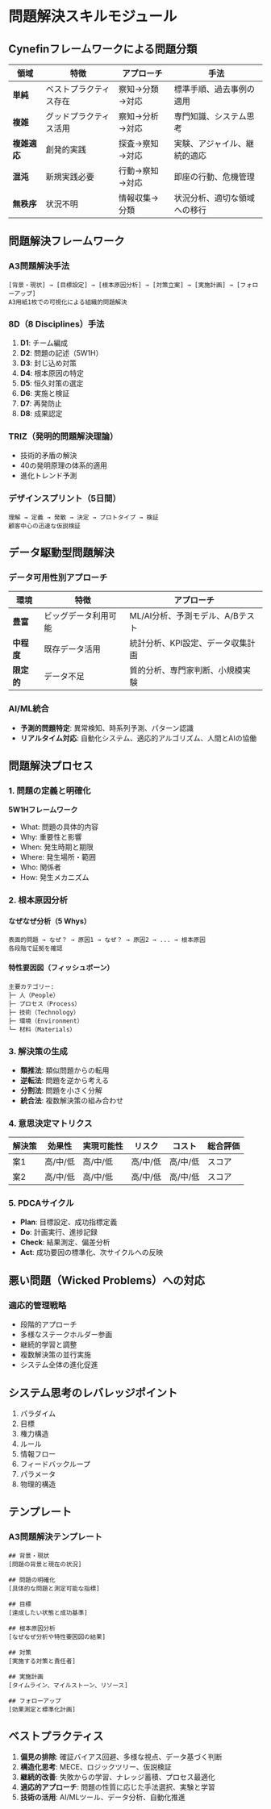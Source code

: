 # 問題解決スキルモジュール

## Cynefinフレームワークによる問題分類

| 領域 | 特徴 | アプローチ | 手法 |
|------|------|------------|------|
| **単純** | ベストプラクティス存在 | 察知→分類→対応 | 標準手順、過去事例の適用 |
| **複雑** | グッドプラクティス活用 | 察知→分析→対応 | 専門知識、システム思考 |
| **複雑適応** | 創発的実践 | 探査→察知→対応 | 実験、アジャイル、継続的適応 |
| **混沌** | 新規実践必要 | 行動→察知→対応 | 即座の行動、危機管理 |
| **無秩序** | 状況不明 | 情報収集→分類 | 状況分析、適切な領域への移行 |

## 問題解決フレームワーク

### A3問題解決手法
```
[背景・現状] → [目標設定] → [根本原因分析] → [対策立案] → [実施計画] → [フォローアップ]
A3用紙1枚での可視化による組織的問題解決
```

### 8D（8 Disciplines）手法
1. **D1**: チーム編成
2. **D2**: 問題の記述（5W1H）
3. **D3**: 封じ込め対策
4. **D4**: 根本原因の特定
5. **D5**: 恒久対策の選定
6. **D6**: 実施と検証
7. **D7**: 再発防止
8. **D8**: 成果認定

### TRIZ（発明的問題解決理論）
- 技術的矛盾の解決
- 40の発明原理の体系的適用
- 進化トレンド予測

### デザインスプリント（5日間）
```
理解 → 定義 → 発散 → 決定 → プロトタイプ → 検証
顧客中心の迅速な仮説検証
```

## データ駆動型問題解決

### データ可用性別アプローチ
| 環境 | 特徴 | アプローチ |
|------|------|------------|
| **豊富** | ビッグデータ利用可能 | ML/AI分析、予測モデル、A/Bテスト |
| **中程度** | 既存データ活用 | 統計分析、KPI設定、データ収集計画 |
| **限定的** | データ不足 | 質的分析、専門家判断、小規模実験 |

### AI/ML統合
- **予測的問題特定**: 異常検知、時系列予測、パターン認識
- **リアルタイム対応**: 自動化システム、適応的アルゴリズム、人間とAIの協働

## 問題解決プロセス

### 1. 問題の定義と明確化
**5W1Hフレームワーク**
- What: 問題の具体的内容
- Why: 重要性と影響
- When: 発生時期と期限
- Where: 発生場所・範囲
- Who: 関係者
- How: 発生メカニズム

### 2. 根本原因分析

#### なぜなぜ分析（5 Whys）
```
表面的問題 → なぜ？ → 原因1 → なぜ？ → 原因2 → ... → 根本原因
各段階で証拠を確認
```

#### 特性要因図（フィッシュボーン）
```
主要カテゴリー:
├─ 人（People）
├─ プロセス（Process）
├─ 技術（Technology）
├─ 環境（Environment）
└─ 材料（Materials）
```

### 3. 解決策の生成
- **類推法**: 類似問題からの転用
- **逆転法**: 問題を逆から考える
- **分割法**: 問題を小さく分解
- **統合法**: 複数解決策の組み合わせ

### 4. 意思決定マトリクス
| 解決策 | 効果性 | 実現可能性 | リスク | コスト | 総合評価 |
|--------|--------|------------|--------|--------|----------|
| 案1 | 高/中/低 | 高/中/低 | 高/中/低 | 高/中/低 | スコア |
| 案2 | 高/中/低 | 高/中/低 | 高/中/低 | 高/中/低 | スコア |

### 5. PDCAサイクル
- **Plan**: 目標設定、成功指標定義
- **Do**: 計画実行、進捗記録
- **Check**: 結果測定、偏差分析
- **Act**: 成功要因の標準化、次サイクルへの反映

## 悪い問題（Wicked Problems）への対応

### 適応的管理戦略
- 段階的アプローチ
- 多様なステークホルダー参画
- 継続的学習と調整
- 複数解決策の並行実施
- システム全体の進化促進

## システム思考のレバレッジポイント
1. パラダイム
2. 目標
3. 権力構造
4. ルール
5. 情報フロー
6. フィードバックループ
7. パラメータ
8. 物理的構造

## テンプレート

### A3問題解決テンプレート
```
## 背景・現状
[問題の背景と現在の状況]

## 問題の明確化
[具体的な問題と測定可能な指標]

## 目標
[達成したい状態と成功基準]

## 根本原因分析
[なぜなぜ分析や特性要因図の結果]

## 対策
[実施する対策と責任者]

## 実施計画
[タイムライン、マイルストーン、リソース]

## フォローアップ
[効果測定と標準化計画]
```

## ベストプラクティス
1. **偏見の排除**: 確証バイアス回避、多様な視点、データ基づく判断
2. **構造化思考**: MECE、ロジックツリー、仮説検証
3. **継続的改善**: 失敗からの学習、ナレッジ蓄積、プロセス最適化
4. **適応的アプローチ**: 問題の性質に応じた手法選択、実験と学習
5. **技術の活用**: AI/MLツール、データ分析、自動化推進